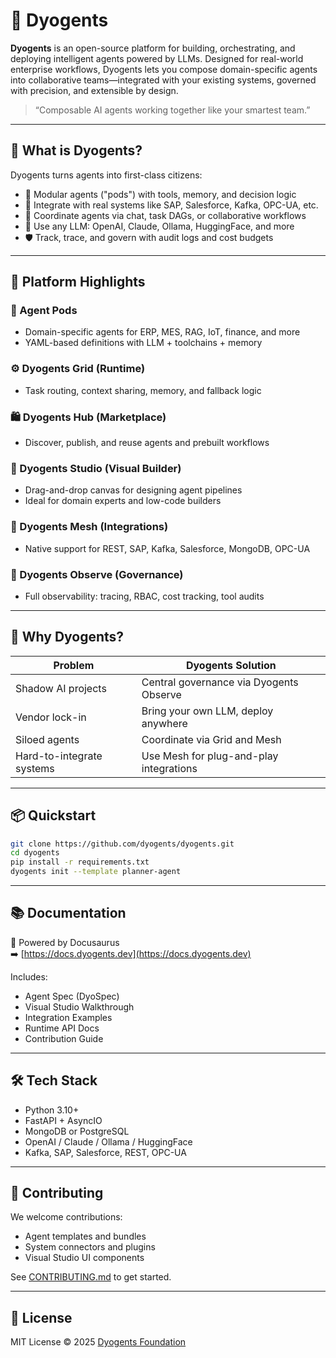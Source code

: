 # 🧠 Dyogents

**Dyogents** is an open-source platform for building, orchestrating, and deploying intelligent agents powered by LLMs. Designed for real-world enterprise workflows, Dyogents lets you compose domain-specific agents into collaborative teams—integrated with your existing systems, governed with precision, and extensible by design.

> “Composable AI agents working together like your smartest team.”

---

## 🚀 What is Dyogents?

Dyogents turns agents into first-class citizens:
- 🤖 Modular agents ("pods") with tools, memory, and decision logic
- 🔌 Integrate with real systems like SAP, Salesforce, Kafka, OPC-UA, etc.
- 🔁 Coordinate agents via chat, task DAGs, or collaborative workflows
- 🧠 Use any LLM: OpenAI, Claude, Ollama, HuggingFace, and more
- 🛡 Track, trace, and govern with audit logs and cost budgets

---

## 🔧 Platform Highlights

### 🧱 Agent Pods
- Domain-specific agents for ERP, MES, RAG, IoT, finance, and more
- YAML-based definitions with LLM + toolchains + memory

### ⚙️ Dyogents Grid (Runtime)
- Task routing, context sharing, memory, and fallback logic

### 🛍 Dyogents Hub (Marketplace)
- Discover, publish, and reuse agents and prebuilt workflows

### 🎨 Dyogents Studio (Visual Builder)
- Drag-and-drop canvas for designing agent pipelines
- Ideal for domain experts and low-code builders

### 🔌 Dyogents Mesh (Integrations)
- Native support for REST, SAP, Kafka, Salesforce, MongoDB, OPC-UA

### 🔐 Dyogents Observe (Governance)
- Full observability: tracing, RBAC, cost tracking, tool audits

---

## 🧠 Why Dyogents?

| Problem                     | Dyogents Solution                              |
|----------------------------|-------------------------------------------------|
| Shadow AI projects         | Central governance via Dyogents Observe        |
| Vendor lock-in             | Bring your own LLM, deploy anywhere             |
| Siloed agents              | Coordinate via Grid and Mesh                   |
| Hard-to-integrate systems  | Use Mesh for plug-and-play integrations        |

---

## 📦 Quickstart

```bash
git clone https://github.com/dyogents/dyogents.git
cd dyogents
pip install -r requirements.txt
dyogents init --template planner-agent
```

---

## 📚 Documentation

📘 Powered by Docusaurus  
➡️ [https://docs.dyogents.dev](https://docs.dyogents.dev)

Includes:
- Agent Spec (DyoSpec)
- Visual Studio Walkthrough
- Integration Examples
- Runtime API Docs
- Contribution Guide

---

## 🛠 Tech Stack

- Python 3.10+
- FastAPI + AsyncIO
- MongoDB or PostgreSQL
- OpenAI / Claude / Ollama / HuggingFace
- Kafka, SAP, Salesforce, REST, OPC-UA

---

## 👥 Contributing

We welcome contributions:
- Agent templates and bundles
- System connectors and plugins
- Visual Studio UI components

See [CONTRIBUTING.md](CONTRIBUTING.md) to get started.

---

## 📄 License

MIT License © 2025 [Dyogents Foundation](https://dyogents.org)
